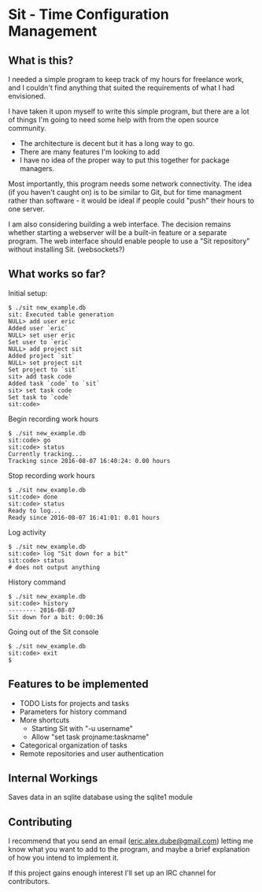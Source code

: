 Sit - Time Configuration Management
===================================

What is this?
-------------
I needed a simple program to keep track of my hours for freelance work, and I couldn't find anything that suited the requirements of what I had envisioned.

I have taken it upon myself to write this simple program, but there are a lot of things I'm going to need some help with from the open source community.
- The architecture is decent but it has a long way to go.
- There are many features I'm looking to add
- I have no idea of the proper way to put this together for package managers.

Most importantly, this program needs some network connectivity. The idea (if you haven't caught on) is to be similar to Git, but for time managment rather than software - it would be ideal if people could "push" their hours to one server.

I am also considering building a web interface. The decision remains whether starting a webserver will be a built-in feature or a separate program. The web interface should enable people to use a "Sit repository" without installing Sit. (websockets?)

What works so far?
------------------

Initial setup:

	$ ./sit new_example.db
	sit: Executed table generation
	NULL> add user eric
	Added user `eric`
	NULL> set user eric
	Set user to `eric`
	NULL> add project sit
	Added project `sit`
	NULL> set project sit
	Set project to `sit`
	sit> add task code
	Added task `code` to `sit`
	sit> set task code
	Set task to `code`
	sit:code>

Begin recording work hours

	$ ./sit new_example.db
	sit:code> go
	sit:code> status
	Currently tracking...
	Tracking since 2016-08-07 16:40:24: 0.00 hours

Stop recording work hours

	$ ./sit new_example.db	
	sit:code> done
	sit:code> status
	Ready to log...
	Ready since 2016-08-07 16:41:01: 0.01 hours

Log activity

	$ ./sit new_example.db
	sit:code> log "Sit down for a bit"
	sit:code> status
	# does not output anything

History command

	$ ./sit new_example.db
	sit:code> history
	-------- 2016-08-07
	Sit down for a bit: 0:00:36

Going out of the Sit console

	$ ./sit new_example.db
	sit:code> exit
	$


Features to be implemented
--------------------------
- TODO Lists for projects and tasks
- Parameters for history command
- More shortcuts
  - Starting Sit with "-u username"
  - Allow "set task projname:taskname"
- Categorical organization of tasks
- Remote repositories and user authentication

Internal Workings
-----------------
Saves data in an sqlite database using the sqlite1 module

Contributing
------------

I recommend that you send an email (eric.alex.dube@gmail.com) letting me know what you want to add to the program, and maybe a brief explanation of how you intend to implement it.

If this project gains enough interest I'll set up an IRC channel for contributors.
